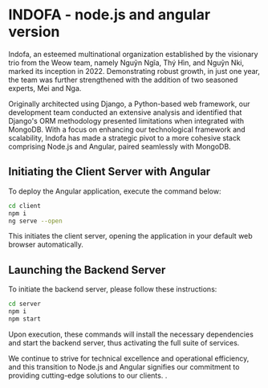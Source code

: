 # INDOFA - node.js and angular version
Indofa, an esteemed multinational organization established by the visionary trio from the Weow team, namely Nguỹn Ngĩa, Thý Hìn, and Nguỹn Nki, marked its inception in 2022. Demonstrating robust growth, in just one year, the team was further strengthened with the addition of two seasoned experts, Mei and Nga.

Originally architected using Django, a Python-based web framework, our development team conducted an extensive analysis and identified that Django's ORM methodology presented limitations when integrated with MongoDB. With a focus on enhancing our technological framework and scalability, Indofa has made a strategic pivot to a more cohesive stack comprising Node.js and Angular, paired seamlessly with MongoDB.

## Initiating the Client Server with Angular
To deploy the Angular application, execute the command below:
```bash
cd client
npm i
ng serve --open
```
This initiates the client server, opening the application in your default web browser automatically.
## Launching the Backend Server
To initiate the backend server, please follow these instructions:
```bash
cd server
npm i
npm start
```
Upon execution, these commands will install the necessary dependencies and start the backend server, thus activating the full suite of services.

We continue to strive for technical excellence and operational efficiency, and this transition to Node.js and Angular signifies our commitment to providing cutting-edge solutions to our clients.
.